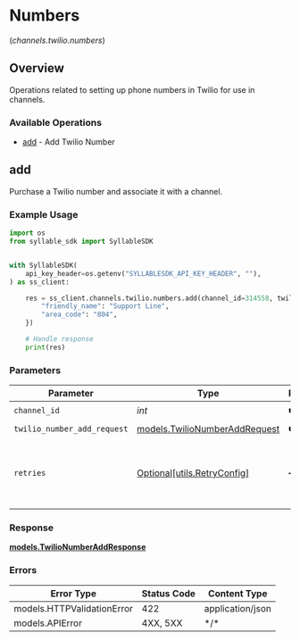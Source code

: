 # Numbers
(*channels.twilio.numbers*)

## Overview

Operations related to setting up phone numbers in Twilio for use in           channels.

### Available Operations

* [add](#add) - Add Twilio Number

## add

Purchase a Twilio number and associate it with a channel.

### Example Usage

```python
import os
from syllable_sdk import SyllableSDK


with SyllableSDK(
    api_key_header=os.getenv("SYLLABLESDK_API_KEY_HEADER", ""),
) as ss_client:

    res = ss_client.channels.twilio.numbers.add(channel_id=314558, twilio_number_add_request={
        "friendly_name": "Support Line",
        "area_code": "804",
    })

    # Handle response
    print(res)

```

### Parameters

| Parameter                                                               | Type                                                                    | Required                                                                | Description                                                             |
| ----------------------------------------------------------------------- | ----------------------------------------------------------------------- | ----------------------------------------------------------------------- | ----------------------------------------------------------------------- |
| `channel_id`                                                            | *int*                                                                   | :heavy_check_mark:                                                      | N/A                                                                     |
| `twilio_number_add_request`                                             | [models.TwilioNumberAddRequest](../../models/twilionumberaddrequest.md) | :heavy_check_mark:                                                      | N/A                                                                     |
| `retries`                                                               | [Optional[utils.RetryConfig]](../../models/utils/retryconfig.md)        | :heavy_minus_sign:                                                      | Configuration to override the default retry behavior of the client.     |

### Response

**[models.TwilioNumberAddResponse](../../models/twilionumberaddresponse.md)**

### Errors

| Error Type                 | Status Code                | Content Type               |
| -------------------------- | -------------------------- | -------------------------- |
| models.HTTPValidationError | 422                        | application/json           |
| models.APIError            | 4XX, 5XX                   | \*/\*                      |